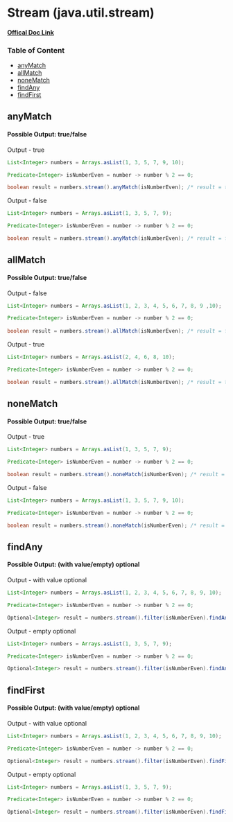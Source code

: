 # Stream (java.util.stream) 
#### [Offical Doc Link](https://docs.oracle.com/javase/8/docs/api/java/util/stream/Stream.html#builder--)

### Table of Content
- [anyMatch](#anymatch)
- [allMatch](#allmatch)
- [noneMatch](#nonematch)
- [findAny](#findAny)
- [findFirst](#findFirst)



## anyMatch
#### Possible Output: true/false

Output - true
``` java
List<Integer> numbers = Arrays.asList(1, 3, 5, 7, 9, 10);

Predicate<Integer> isNumberEven = number -> number % 2 == 0;

boolean result = numbers.stream().anyMatch(isNumberEven); /* result = true */
```

Output - false
``` java
List<Integer> numbers = Arrays.asList(1, 3, 5, 7, 9);

Predicate<Integer> isNumberEven = number -> number % 2 == 0;

boolean result = numbers.stream().anyMatch(isNumberEven); /* result = false */
```


## allMatch
#### Possible Output: true/false

Output - false
``` java
List<Integer> numbers = Arrays.asList(1, 2, 3, 4, 5, 6, 7, 8, 9 ,10);

Predicate<Integer> isNumberEven = number -> number % 2 == 0;
        
boolean result = numbers.stream().allMatch(isNumberEven); /* result = false */
```

Output - true
``` java
List<Integer> numbers = Arrays.asList(2, 4, 6, 8, 10);

Predicate<Integer> isNumberEven = number -> number % 2 == 0;

boolean result = numbers.stream().allMatch(isNumberEven); /* result = true */
```



## noneMatch
#### Possible Output: true/false

Output - true
``` java
List<Integer> numbers = Arrays.asList(1, 3, 5, 7, 9);

Predicate<Integer> isNumberEven = number -> number % 2 == 0;

boolean result = numbers.stream().noneMatch(isNumberEven); /* result = true */
```

Output - false
``` java
List<Integer> numbers = Arrays.asList(1, 3, 5, 7, 9, 10);

Predicate<Integer> isNumberEven = number -> number % 2 == 0;

boolean result = numbers.stream().noneMatch(isNumberEven); /* result = false */
```



## findAny
#### Possible Output: (with value/empty) optional

Output - with value optional
``` java
List<Integer> numbers = Arrays.asList(1, 2, 3, 4, 5, 6, 7, 8, 9, 10);

Predicate<Integer> isNumberEven = number -> number % 2 == 0;

Optional<Integer> result = numbers.stream().filter(isNumberEven).findAny(); /* result = value (2 or any even) */

```

Output - empty optional
``` java
List<Integer> numbers = Arrays.asList(1, 3, 5, 7, 9);

Predicate<Integer> isNumberEven = number -> number % 2 == 0;

Optional<Integer> result = numbers.stream().filter(isNumberEven).findAny(); /* result = empty */
```



## findFirst
#### Possible Output: (with value/empty) optional

Output - with value optional
``` java
List<Integer> numbers = Arrays.asList(1, 2, 3, 4, 5, 6, 7, 8, 9, 10);

Predicate<Integer> isNumberEven = number -> number % 2 == 0;

Optional<Integer> result = numbers.stream().filter(isNumberEven).findFirst(); /* result = value (2) */

```

Output - empty optional
``` java
List<Integer> numbers = Arrays.asList(1, 3, 5, 7, 9);

Predicate<Integer> isNumberEven = number -> number % 2 == 0;

Optional<Integer> result = numbers.stream().filter(isNumberEven).findFirst(); /* result = empty */
```
